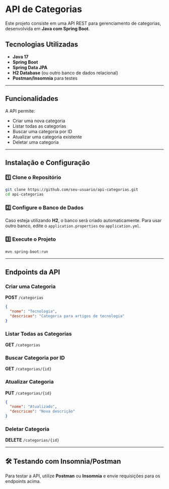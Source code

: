 # API de Categorias

Este projeto consiste em uma API REST para gerenciamento de categorias, desenvolvida em **Java com Spring Boot**.

##  Tecnologias Utilizadas
- **Java 17**
- **Spring Boot**
- **Spring Data JPA**
- **H2 Database** (ou outro banco de dados relacional)
- **Postman/Insomnia** para testes

---
##  Funcionalidades
A API permite:
- Criar uma nova categoria
- Listar todas as categorias
- Buscar uma categoria por ID
- Atualizar uma categoria existente
- Deletar uma categoria

---
##  Instalação e Configuração
### 1️⃣ Clone o Repositório
```sh
git clone https://github.com/seu-usuario/api-categorias.git
cd api-categorias
```

### 2️⃣ Configure o Banco de Dados
Caso esteja utilizando **H2**, o banco será criado automaticamente. Para usar outro banco, edite o `application.properties` ou `application.yml`.

### 3️⃣ Execute o Projeto
```sh
mvn spring-boot:run
```

---
##  Endpoints da API

###  Criar uma Categoria
**POST** `/categorias`
```json
{
  "nome": "Tecnologia",
  "descricao": "Categoria para artigos de tecnologia"
}
```

###  Listar Todas as Categorias
**GET** `/categorias`

###  Buscar Categoria por ID
**GET** `/categorias/{id}`

###  Atualizar Categoria
**PUT** `/categorias/{id}`
```json
{
  "nome": "Atualizado",
  "descricao": "Nova descrição"
}
```

###  Deletar Categoria
**DELETE** `/categorias/{id}`

---
## 🛠 Testando com Insomnia/Postman
Para testar a API, utilize **Postman** ou **Insomnia** e envie requisições para os endpoints acima.


